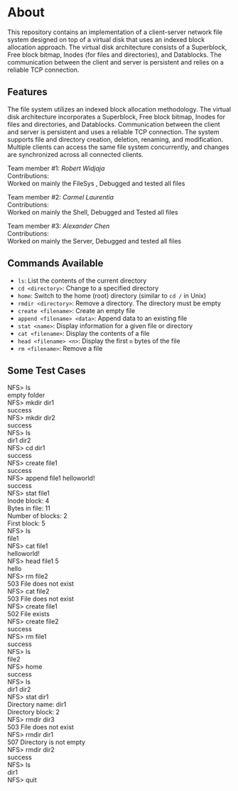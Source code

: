 # About

This repository contains an implementation of a client-server network file system designed on top of a virtual disk that uses an indexed block allocation approach. The virtual disk architecture consists of a Superblock, Free block bitmap, Inodes (for files and directories), and Datablocks. The communication between the client and server is persistent and relies on a reliable TCP connection.

## Features
The file system utilizes an indexed block allocation methodology.
The virtual disk architecture incorporates a Superblock, Free block bitmap, Inodes for files and directories, and Datablocks.
Communication between the client and server is persistent and uses a reliable TCP connection.
The system supports file and directory creation, deletion, renaming, and modification.
Multiple clients can access the same file system concurrently, and changes are synchronized across all connected clients.


Team member #1: *Robert Widjaja*
<br />
Contributions:
<br />
Worked on mainly the FileSys , Debugged and tested all files

Team member #2: *Carmel Laurentia*
<br />
Contributions:
<br />
Worked on mainly the Shell, Debugged and Tested all files

Team member #3: *Alexander Chen*
<br />
Contributions:
<br />
Worked on mainly the Server, Debugged and tested all files


## Commands Available
- `ls`: List the contents of the current directory
- `cd <directory>`: Change to a specified directory
- `home`: Switch to the home (root) directory (similar to `cd /` in Unix)
- `rmdir <directory>`: Remove a directory. The directory must be empty
- `create <filename>`: Create an empty file
- `append <filename> <data>`: Append data to an existing file
- `stat <name>`: Display information for a given file or directory
- `cat <filename>`: Display the contents of a file
- `head <filename> <n>`: Display the first `n` bytes of the file
- `rm <filename>`: Remove a file


## Some Test Cases

NFS> ls
<br />
  empty folder
  <br />
NFS> mkdir dir1
<br />
  success
  <br />
NFS> mkdir dir2
<br />
  success
  <br />
NFS> ls
<br />
  dir1 dir2 
  <br />
NFS> cd dir1
<br />
  success
  <br />
NFS> create file1
<br />
  success
  <br />
NFS> append file1 helloworld!
<br />
  success
  <br />
NFS> stat file1
<br />
  Inode block:     4
  <br />
Bytes in file:     11
<br />
Number of blocks:     2
<br />
First block:     5
<br />
NFS> ls
<br />
  file1 
  <br />
NFS> cat file1
<br />
  helloworld!
  <br />
NFS> head file1 5
<br />
  hello
  <br />
NFS> rm file2
<br />
  503 File does not exist
  <br />
NFS> cat file2
<br />
  503 File does not exist
  <br />
NFS> create file1
<br />
  502 File exists
  <br />
NFS> create file2
<br />
  success
  <br />
NFS> rm file1
<br />
  success
  <br />
NFS> ls
<br />
  file2 
  <br />
NFS> home
<br />
  success
  <br />
NFS> ls
<br />
  dir1 dir2 
  <br />
NFS> stat dir1
<br />
  Directory name:     dir1
  <br />
Directory block:     2
<br />
NFS> rmdir dir3
<br />
  503 File does not exist
  <br />
NFS> rmdir dir1
<br />
  507 Directory is not empty
  <br />
NFS> rmdir dir2
<br />
  success
  <br />
NFS> ls
<br />
  dir1 
  <br />
NFS> quit
